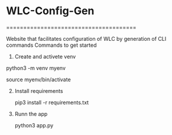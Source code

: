 # WLC-Config-Gen
======================================

Website that facilitates configuration of WLC by generation of CLI commands
Commands to get started

1) Create and activete venv

python3 -m venv myenv

source myenv/bin/activate

2) Install requirements

   pip3 install -r requirements.txt

3) Runn the app

   python3 app.py
   

